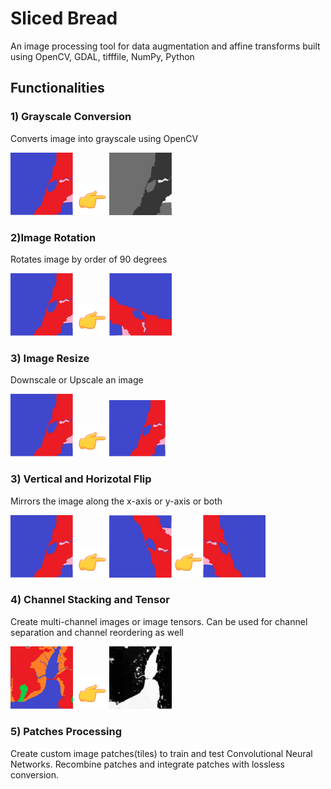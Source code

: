 # Sliced Bread 

An image processing tool for data augmentation and affine transforms built using OpenCV, GDAL, tifffile, NumPy, Python

## Functionalities
### 1) Grayscale Conversion
Converts image into grayscale using OpenCV

<img src="https://raw.githubusercontent.com/rahulkotru/SlicedBread/master/assets/1.jpg" width="100px">     <img src="https://raw.githubusercontent.com/rahulkotru/SlicedBread/master/assets/backhand.gif" width="50px"> <img src="https://raw.githubusercontent.com/rahulkotru/SlicedBread/master/assets/2.jpg" width="100px">

### 2)Image Rotation
Rotates image by order of 90 degrees

<img src="https://raw.githubusercontent.com/rahulkotru/SlicedBread/master/assets/1.jpg" width="100px">     <img src="https://raw.githubusercontent.com/rahulkotru/SlicedBread/master/assets/backhand.gif" width="50px"> 
<img src="https://raw.githubusercontent.com/rahulkotru/SlicedBread/master/assets/3.jpg" width="100px" rotate="90 deg">

### 3) Image Resize
Downscale or Upscale an image

<img src="https://raw.githubusercontent.com/rahulkotru/SlicedBread/master/assets/1.jpg" width="100px">     <img src="https://raw.githubusercontent.com/rahulkotru/SlicedBread/master/assets/backhand.gif" width="50px"> 
<img src="https://raw.githubusercontent.com/rahulkotru/SlicedBread/master/assets/1.jpg" width="90px" rotate="90 deg">
### 3) Vertical and Horizotal Flip
Mirrors the image along the x-axis or y-axis or both

<img src="https://raw.githubusercontent.com/rahulkotru/SlicedBread/master/assets/1.jpg" width="100px">     <img src="https://raw.githubusercontent.com/rahulkotru/SlicedBread/master/assets/backhand.gif" width="50px"> 
<img src="https://raw.githubusercontent.com/rahulkotru/SlicedBread/master/assets/4.jpg" width="100px" rotate="90 deg"><img src="https://raw.githubusercontent.com/rahulkotru/SlicedBread/master/assets/backhand.gif" width="50px"><img src="https://raw.githubusercontent.com/rahulkotru/SlicedBread/master/assets/5.jpg" width="100px" rotate="90 deg">
### 4) Channel Stacking and Tensor
Create multi-channel images or image tensors. Can be used for channel separation and channel reordering as well

<img src="https://raw.githubusercontent.com/rahulkotru/SlicedBread/master/assets/6.JPG" width="100px">     <img src="https://raw.githubusercontent.com/rahulkotru/SlicedBread/master/assets/backhand.gif" width="50px"> 
<img src="https://raw.githubusercontent.com/rahulkotru/SlicedBread/master/assets/2.gif" width="100px" rotate="90 deg">

### 5) Patches Processing
Create custom image patches(tiles) to train and test Convolutional Neural Networks. Recombine patches and integrate patches with lossless conversion.
